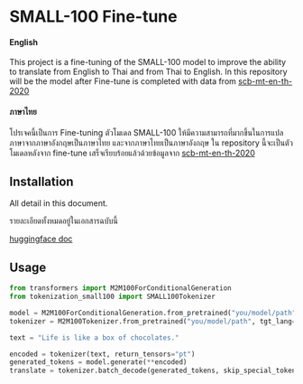 # SMALL-100 Fine-tune
#### English
This project is a fine-tuning of the SMALL-100 model to improve the ability to translate from English to Thai and from Thai to English.
In this repository will be the model after Fine-tune is completed with data from [scb-mt-en-th-2020](https://airesearch.in.th/releases/machine-translation-datasets/)

#### ภาษาไทย
โปรเจคนี้เป็นการ Fine-tuning ตัวโมเดล SMALL-100 ให้มีความสามารถที่มากขึ้นในการแปลภาษาจากภาษาอังกฤษเป็นภาษาไทย และจากภาษาไทยเป็นภาษาอังกฤษ
ใน repository นี้จะเป็นตัวโมเดลหลังจาก fine-tune เสร็จเรียบร้อยแล้วด้วยข้อมูลจาก [scb-mt-en-th-2020](https://airesearch.in.th/releases/machine-translation-datasets/)

## Installation
All detail in this document.

รายละเอียดทั้งหมดอยู่ในเอกสารฉบับนี้

[huggingface doc](https://huggingface.co/docs/transformers/installation) 

## Usage
```python
from transformers import M2M100ForConditionalGeneration
from tokenization_small100 import SMALL100Tokenizer

model = M2M100ForConditionalGeneration.from_pretrained("you/model/path")
tokenizer = M2M100Tokenizer.from_pretrained("you/model/path", tgt_lang="th") # th = Thai , en = English

text = "Life is like a box of chocolates."

encoded = tokenizer(text, return_tensors="pt")
generated_tokens = model.generate(**encoded)
translate = tokenizer.batch_decode(generated_tokens, skip_special_tokens=True) # output of translate
```

